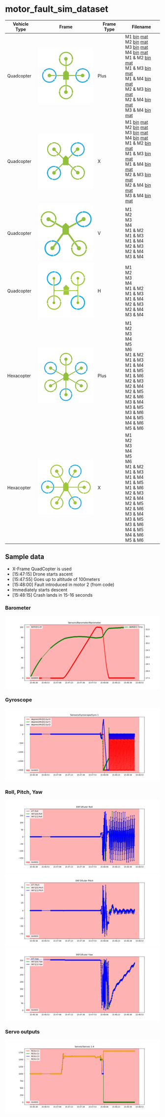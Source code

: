 # motor_fault_sim_dataset

| Vehicle Type | Frame | Frame Type | Filename
| ----------- | ----------- | ----------- | ----------- |
| Quadcopter | <img src="images/quadplus.png" width="200"/> | Plus | M1 [bin](dist/quad-plus/m1.bin) [mat](dist/quad-plus/m1.mat) <br> M2 [bin](dist/quad-plus/m2.bin) [mat](dist/quad-plus/m2.mat)<br> M3 [bin](dist/quad-plus/m3.bin) [mat](dist/quad-plus/m3.mat)<br> M4 [bin](dist/quad-plus/m4.bin) [mat](dist/quad-plus/m4.mat)<br> M1 & M2 [bin](dist/quad-plus/m1m2.bin) [mat](dist/quad-plus/m1m2.mat)<br> M1 & M3 [bin](dist/quad-plus/m1m3.bin) [mat](dist/quad-plus/m1m3.mat)<br> M1 & M4 [bin](dist/quad-plus/m1m4.bin) [mat](dist/quad-plus/m1m4.mat)<br> M2 & M3 [bin](dist/quad-plus/m2m3.bin) [mat](dist/quad-plus/m2m3.mat)<br> M2 & M4 [bin](dist/quad-plus/m2m4.bin) [mat](dist/quad-plus/m2m4.mat)<br> M3 & M4 [bin](dist/quad-plus/m3m4.bin) [mat](dist/quad-plus/m3m4.mat)
| Quadcopter | <img src="images/quadx.png" width="200"/> | X | M1 [bin](dist/quad-x/m1.bin) [mat](dist/quad-x/m1.mat) <br> M2 [bin](dist/quad-x/m2.bin) [mat](dist/quad-x/m2.mat)<br> M3 [bin](dist/quad-x/m3.bin) [mat](dist/quad-x/m3.mat)<br> M4 [bin](dist/quad-x/m4.bin) [mat](dist/quad-x/m4.mat)<br> M1 & M2 [bin](dist/quad-x/m1m2.bin) [mat](dist/quad-x/m1m2.mat)<br> M1 & M3 [bin](dist/quad-x/m1m3.bin) [mat](dist/quad-x/m1m3.mat)<br> M1 & M4 [bin](dist/quad-x/m1m4.bin) [mat](dist/quad-x/m1m4.mat)<br> M2 & M3 [bin](dist/quad-x/m2m3.bin) [mat](dist/quad-x/m2m3.mat)<br> M2 & M4 [bin](dist/quad-x/m2m4.bin) [mat](dist/quad-x/m2m4.mat)<br> M3 & M4 [bin](dist/quad-x/m3m4.bin) [mat](dist/quad-x/m3m4.mat)
| Quadcopter | <img src="images/quady.png" width="200"/> | V | M1<br> M2<br> M3<br> M4<br> M1 & M2<br> M1 & M3<br> M1 & M4<br> M2 & M3<br> M2 & M4<br> M3 & M4
| Quadcopter | <img src="images/quadh.png" width="200"/> | H | M1<br> M2<br> M3<br> M4<br> M1 & M2<br> M1 & M3<br> M1 & M4<br> M2 & M3<br> M2 & M4<br> M3 & M4
| Hexacopter | <img src="images/hexaplus.png" width="200"/> | Plus | M1<br> M2<br> M3<br> M4<br> M5<br> M6<br> M1 & M2<br> M1 & M3<br> M1 & M4<br> M1 & M5<br> M1 & M6<br> M2 & M3<br> M2 & M4<br> M2 & M5<br> M2 & M6<br> M3 & M4<br> M3 & M5<br> M3 & M6<br> M4 & M5<br> M4 & M6<br> M5 & M6
| Hexacopter | <img src="images/hexax.png" width="200"/> | X | M1<br> M2<br> M3<br> M4<br> M5<br> M6<br> M1 & M2<br> M1 & M3<br> M1 & M4<br> M1 & M5<br> M1 & M6<br> M2 & M3<br> M2 & M4<br> M2 & M5<br> M2 & M6<br> M3 & M4<br> M3 & M5<br> M3 & M6<br> M4 & M5<br> M4 & M6<br> M5 & M6



## Sample data

- X-Frame QuadCopter is used
- [15:47:15] Drone starts ascent
- [15:47:55] Goes up to altitude of 100meters
- [15:48:00] Fault introduced in motor 2 (from code)
- Immediately starts descent
- [15:48:15] Crash lands in 15-16 seconds

### Barometer
![](images/100m/Barometer.png)

### Gyroscope
![](images/100m/Gyro_1.png)

### Roll, Pitch, Yaw
![](images/100m/Euler_Roll.png)
![](images/100m/Euler_Pitch.png)
![](images/100m/Euler_Yaw.png)

### Servo outputs
![](images/100m/Servos_1-4.png)